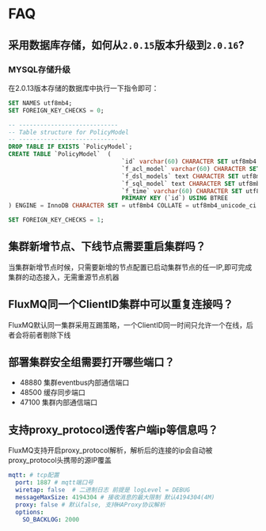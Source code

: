 # FAQ

## 采用数据库存储，如何从`2.0.15`版本升级到`2.0.16`?

### MYSQL存储升级
在2.0.13版本存储的数据库中执行一下指令即可：
```sql
SET NAMES utf8mb4;
SET FOREIGN_KEY_CHECKS = 0;

-- ----------------------------
-- Table structure for PolicyModel
-- ----------------------------
DROP TABLE IF EXISTS `PolicyModel`;
CREATE TABLE `PolicyModel`  (
                                `id` varchar(60) CHARACTER SET utf8mb4 COLLATE utf8mb4_unicode_ci NOT NULL,
                                `f_acl_model` varchar(60) CHARACTER SET utf8mb4 COLLATE utf8mb4_unicode_ci NULL DEFAULT NULL,
                                `f_dsl_models` text CHARACTER SET utf8mb4 COLLATE utf8mb4_unicode_ci NULL,
                                `f_sql_model` text CHARACTER SET utf8mb4 COLLATE utf8mb4_unicode_ci NULL,
                                `f_time` varchar(60) CHARACTER SET utf8mb4 COLLATE utf8mb4_unicode_ci NULL DEFAULT NULL,
                                PRIMARY KEY (`id`) USING BTREE
) ENGINE = InnoDB CHARACTER SET = utf8mb4 COLLATE = utf8mb4_unicode_ci ROW_FORMAT = DYNAMIC;

SET FOREIGN_KEY_CHECKS = 1;
```



## 集群新增节点、下线节点需要重启集群吗？

当集群新增节点时候，只需要新增的节点配置已启动集群节点的任一IP,即可完成集群的动态接入，无需重源节点机器

## FluxMQ同一个ClientID集群中可以重复连接吗？

FluxMQ默认同一集群采用互踢策略，一个ClientID同一时间只允许一个在线，后者会将前者剔除下线

## 部署集群安全组需要打开哪些端口？
- 48880 集群eventbus内部通信端口
- 48500 缓存同步端口
- 47100 集群内部通信端口


## 支持proxy_protocol透传客户端ip等信息吗？

FluxMQ支持开启proxy_protocol解析，解析后的连接的ip会自动被proxy_protocol头携带的源IP覆盖

```YAML
mqtt: # tcp配置
  port: 1887 # mqtt端口号
  wiretap: false  # 二进制日志 前提是 logLevel = DEBUG
  messageMaxSize: 4194304 # 接收消息的最大限制 默认4194304(4M)
  proxy: false # 默认false, 支持HAProxy协议解析  
  options:
    SO_BACKLOG: 2000
```